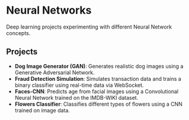 # Neural Networks

Deep learning projects experimenting with different Neural Network concepts.

## Projects

- **Dog Image Generator (GAN)**: Generates realistic dog images using a Generative Adversarial Network.
- **Fraud Detection Simulation**: Simulates transaction data and trains a binary classifier using real-time data via WebSocket.
- **Faces-CNN**: Predicts age from facial images using a Convolutional Neural Network trained on the IMDB-WIKI dataset.
- **Flowers Classifier**: Classifies different types of flowers using a CNN trained on image data.
